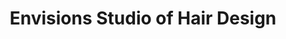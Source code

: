 ---
title: "Envisions Studio of Hair Design"
url: /erie/envisions-studio-of-hair-design/
shop: Friseur
---